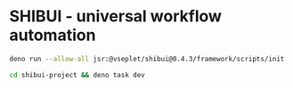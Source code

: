 # SHIBUI - universal workflow automation

```sh
deno run --allow-all jsr:@vseplet/shibui@0.4.3/framework/scripts/init
```

```sh
cd shibui-project && deno task dev
```
